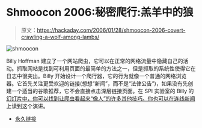 # Shmoocon 2006:秘密爬行:羔羊中的狼

> 原文：<https://hackaday.com/2006/01/28/shmoocon-2006-covert-crawling-a-wolf-among-lambs/>

![shmoocon](img/ddf25845e5a72ceba586a97c7af9d46b.png)

Billy Hoffman 建立了一个网站爬虫，它可以在正常的网络流量中隐藏自己的活动。抓取网站是找到可利用页面的最简单的方法之一，但是抓取的系统性使得它在日志中很突出。Billy 开始设计一个爬行器，它的行为就像一个普通的网络浏览器。它首先关注更受欢迎的链接(想想“新闻”，而不是“法律公告”)，如果没有先创建一个适当的谷歌推荐，它不会直接点击深层链接页面。在 SPI 实验室的 Billy 的[幻灯片中，你可以找到让爬虫看起来“像人”的许多其他技巧。你也可以](http://www.spidynamics.com/spilabs/education/presentations/crawling.html#)[在连线新闻](http://wired.com/news/technology/0,70016-0.html?tw=wn_tophead_2)上读到这个演讲。

*   [永久链接](http://www.spidynamics.com/spilabs/education/presentations/crawling.html#)